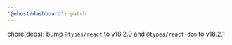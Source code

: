 ```yaml
---
'@nhost/dashboard': patch
---
```


chore(deps): bump `@types/react` to v18.2.0 and `@types/react-dom` to v18.2.1
